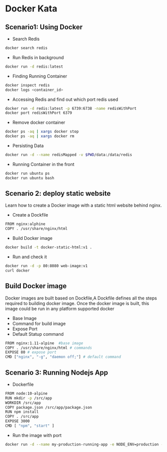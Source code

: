 # Docker Kata

## Scenario1: Using Docker

- Search Redis
```sh
docker search redis
```
- Run Redis in background
```sh
docker run -d redis:latest 
```

- Finding Running Container
```sh
docker inspect redis
docker logs <container_id>
```
- Accessing Redis and find out which port redis used
```sh
docker run -d redis:latest -p 6739:6738 -name redisWithPort
docker port redisWithPort 6379 
```
- Remove docker container
```sh
docker ps -aq | xargs docker stop
docker ps -aq | xargs docker rm 
```
- Persisting Data 
```sh
docker run -d --name redisMapped -v $PWD/data:/data/redis
```
- Running Container in the front

```sh
docker run ubuntu ps
docker run ubuntu bash 
```

## Scenario 2: deploy static website
Learn how to create a Docker image with a static html website behind
nginx.

- Create a Dockfile

```sh
FROM nginx:alphine
COPY . /usr/share/nginx/html
```

- Build Docker image

```sh
docker build -t docker-static-html:v1 .
```

- Run and check it
```sh
docker run -d -p 80:8080 web-image:v1 
curl docker
```

## Build Docker image

Docker images are built based on Dockfile,A Dockfile defines all the steps required to building docker image. Once the docker image is built, this image could be run in any platform supported docker

- Base Image
- Command for build image
- Expose Port
- Default Statup command

```sh
FROM nginx:1.11-alpine  #base image
COPY . /usr/share/nginx/html # commands
EXPOSE 80 # expose port
CMD ["nginx", "-g", "daemon off;"] # default command
```

## Scenario 3: Running Nodejs App
- Dockerfile
```sh
FROM node:10-alpine
RUN mkdir -p /src/app
WORKDIR /src/app
COPY package.json /src/app/package.json
RUN npm install
COPY . /src/app
EXPOSE 3000
CMD [ "npm", "start" ]
```
- Run the image with port 
```sh
docker run -d --name my-production-running-app -e NODE_ENV=production -p 3000:3000 my-nodejs-app
```